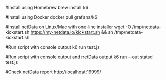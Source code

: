 #Install using Homebrew
brew install k6

#Install using Docker
docker pull grafana/k6

#Install netData on Linux/Mac with one-line installer
wget -O /tmp/netdata-kickstart.sh https://my-netdata.io/kickstart.sh && sh /tmp/netdata-kickstart.sh

#Run script with console output
k6 run test.js

#Run script with console output and netData output
k6 run --out statsd test.js

#Check netData report
http://localhost:19999/